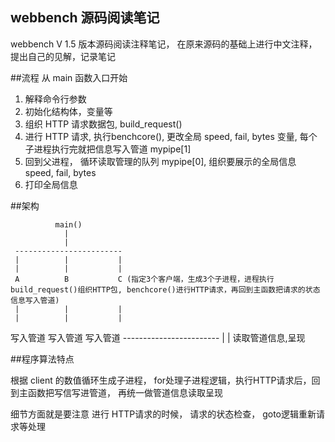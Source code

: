 webbench 源码阅读笔记
-------------

webbench V 1.5 版本源码阅读注释笔记， 在原来源码的基础上进行中文注释， 提出自己的见解，记录笔记

##流程
从 main 函数入口开始
1. 解释命令行参数<br />
2. 初始化结构体，变量等<br /> 
3. 组织 HTTP 请求数据包,  build_request() <br />
4. 进行 HTTP 请求, 执行benchcore(), 更改全局 speed, fail, bytes 变量, 每个子进程执行完就把信息写入管道 mypipe[1]   <br />
5. 回到父进程， 循环读取管理的队列 mypipe[0], 组织要展示的全局信息 speed, fail, bytes   <br />
6. 打印全局信息


##架构

              main()
                |
                |
     ------------------------
     |          |           |
     |          |           |
     A          B           C (指定3个客户端，生成3个子进程，进程执行 build_request()组织HTTP包, benchcore()进行HTTP请求，再回到主函数把请求的状态信息写入管道) 
     |          |           |
     |          |           |
 写入管道     写入管道     写入管道 
    ------------------------ 
                |
                |
          读取管道信息,呈现    
          
          
##程序算法特点

根据 client 的数值循环生成子进程， for处理子进程逻辑，执行HTTP请求后，回到主函数把写信写进管道， 再统一做管道信息读取呈现

细节方面就是要注意 进行 HTTP请求的时候， 请求的状态检查， goto逻辑重新请求等处理 
    
    
